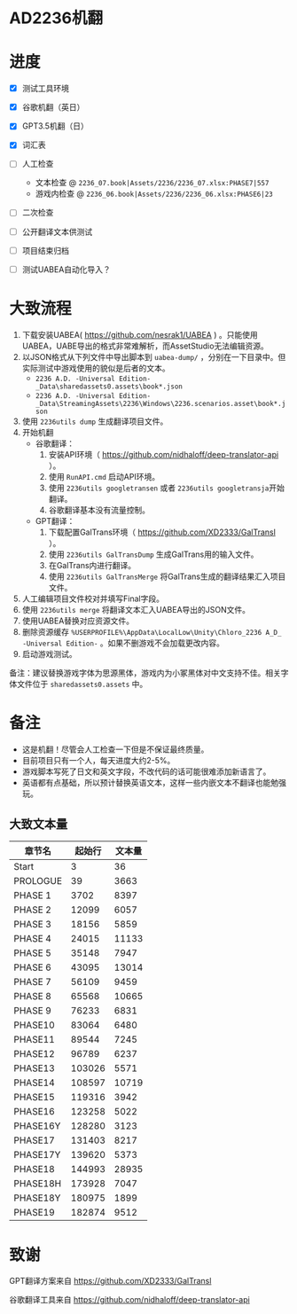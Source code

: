 # AD2236机翻

# 进度
- [x] 测试工具环境
- [x] 谷歌机翻（英日）
- [x] GPT3.5机翻（日）
- [x] 词汇表
- [ ] 人工检查
    * 文本检查 @ ```2236_07.book|Assets/2236/2236_07.xlsx:PHASE7|557```
    * 游戏内检查 @ ```2236_06.book|Assets/2236/2236_06.xlsx:PHASE6|23```
- [ ] 二次检查
- [ ] 公开翻译文本供测试
- [ ] 项目结束归档

- [ ] 测试UABEA自动化导入？

# 大致流程
1. 下载安装UABEA( https://github.com/nesrak1/UABEA ) 。只能使用UABEA，UABE导出的格式非常难解析，而AssetStudio无法编辑资源。
2. 以JSON格式从下列文件中导出脚本到 `uabea-dump/` ，分别在一下目录中。但实际测试中游戏使用的貌似是后者的文本。
    * ```2236 A.D. -Universal Edition-_Data\sharedassets0.assets\book*.json```
    * ```2236 A.D. -Universal Edition-_Data\StreamingAssets\2236\Windows\2236.scenarios.asset\book*.json```
3. 使用 `2236utils dump` 生成翻译项目文件。
4. 开始机翻
    * 谷歌翻译：
        1. 安装API环境（ https://github.com/nidhaloff/deep-translator-api ）。
        2. 使用 `RunAPI.cmd` 启动API环境。
        3. 使用 `2236utils googletransen` 或者 `2236utils googletransja`开始翻译。
        4. 谷歌翻译基本没有流量控制。
    * GPT翻译：
        1. 下载配置GalTrans环境（ https://github.com/XD2333/GalTransl ）。
        2. 使用 `2236utils GalTransDump` 生成GalTrans用的输入文件。
        3. 在GalTrans内进行翻译。
        4. 使用 `2236utils GalTransMerge` 将GalTrans生成的翻译结果汇入项目文件。
5. 人工编辑项目文件校对并填写Final字段。
6. 使用 `2236utils merge` 将翻译文本汇入UABEA导出的JSON文件。
7. 使用UABEA替换对应资源文件。
8. 删除资源缓存 `%USERPROFILE%\AppData\LocalLow\Unity\Chloro_2236 A_D_ -Universal Edition-` 。如果不删游戏不会加载更改内容。
9. 启动游戏测试。

备注：建议替换游戏字体为思源黑体，游戏内为小冢黑体对中文支持不佳。相关字体文件位于 `sharedassets0.assets` 中。


# 备注
* 这是机翻！尽管会人工检查一下但是不保证最终质量。
* 目前项目只有一个人，每天进度大约2-5%。
* 游戏脚本写死了日文和英文字段，不改代码的话可能很难添加新语言了。
* 英语都有点基础，所以预计替换英语文本，这样一些内嵌文本不翻译也能勉强玩。

## 大致文本量

| 章节名   | 起始行 | 文本量 |
| -------- | ------ | ------ |
| Start    | 3      | 36     |
| PROLOGUE | 39     | 3663   |
| PHASE 1  | 3702   | 8397   |
| PHASE 2  | 12099  | 6057   |
| PHASE 3  | 18156  | 5859   |
| PHASE 4  | 24015  | 11133  |
| PHASE 5  | 35148  | 7947   |
| PHASE 6  | 43095  | 13014  |
| PHASE 7  | 56109  | 9459   |
| PHASE 8  | 65568  | 10665  |
| PHASE 9  | 76233  | 6831   |
| PHASE10  | 83064  | 6480   |
| PHASE11  | 89544  | 7245   |
| PHASE12  | 96789  | 6237   |
| PHASE13  | 103026 | 5571   |
| PHASE14  | 108597 | 10719  |
| PHASE15  | 119316 | 3942   |
| PHASE16  | 123258 | 5022   |
| PHASE16Y | 128280 | 3123   |
| PHASE17  | 131403 | 8217   |
| PHASE17Y | 139620 | 5373   |
| PHASE18  | 144993 | 28935  |
| PHASE18H | 173928 | 7047   |
| PHASE18Y | 180975 | 1899   |
| PHASE19  | 182874 | 9512   |


# 致谢

GPT翻译方案来自 https://github.com/XD2333/GalTransl

谷歌翻译工具来自 https://github.com/nidhaloff/deep-translator-api